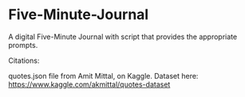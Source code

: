 # Five-Minute-Journal
A digital Five-Minute Journal with script that provides the appropriate prompts.

Citations:

quotes.json file from Amit Mittal, on Kaggle. Dataset here: https://www.kaggle.com/akmittal/quotes-dataset
